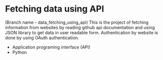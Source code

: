 # Fetching data using API
(Branch name - data_fetching_using_api) This is the project of fetching information from websites by reading github api documentation and using JSON library to get data in user readable form. Authentication by website is done by using OAuth authentication.
- Application programing interface (API)
- Python
